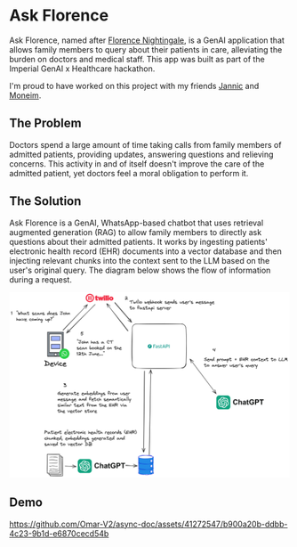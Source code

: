 # Ask Florence

Ask Florence, named after [Florence Nightingale](https://en.wikipedia.org/wiki/Florence_Nightingale), is a GenAI application that allows family members to query about their patients in care, alleviating the burden on doctors and medical staff. This app was built as part of the Imperial GenAI x Healthcare hackathon.

I'm proud to have worked on this project with my friends [Jannic](https://github.com/jmholzer) and [Moneim](https://www.linkedin.com/in/moniem-abdu/).

## The Problem

Doctors spend a large amount of time taking calls from family members of admitted patients, providing updates, answering questions and relieving concerns. This activity in and of itself doesn't improve the care of the admitted patient, yet doctors feel a moral obligation to perform it.

## The Solution

Ask Florence is a GenAI, WhatsApp-based chatbot that uses retrieval augmented generation (RAG) to allow family members to directly ask questions about their admitted patients. It works by ingesting patients' electronic health record (EHR) documents into a vector database and then injecting relevant chunks into the context sent to the LLM based on the user's original query. The diagram below shows the flow of information during a request.

![Ask Florence](./assets/ask-florence.png)

## Demo

https://github.com/Omar-V2/async-doc/assets/41272547/b900a20b-ddbb-4c23-9b1d-e6870cecd54b
